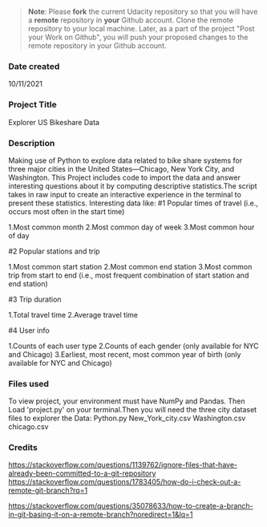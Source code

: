 >**Note**: Please **fork** the current Udacity repository so that you will have a **remote** repository in **your** Github account. Clone the remote repository to your local machine. Later, as a part of the project "Post your Work on Github", you will push your proposed changes to the remote repository in your Github account.

### Date created
10/11/2021

### Project Title
Explorer US Bikeshare Data

### Description
Making use of Python to explore data related to bike share systems for three major cities in the United States—Chicago, New York City, and Washington. This Project includes code to import the data and answer interesting questions about it by computing descriptive statistics.The script takes in raw input to create an interactive experience in the terminal to present these statistics.
Interesting data like:
#1 Popular times of travel (i.e., occurs most often in the start time)

1.Most common month 2.Most common day of week 3.Most common hour of day

#2 Popular stations and trip

1.Most common start station 2.Most common end station 3.Most common trip from start to end (i.e., most frequent combination of start station and end station)

#3 Trip duration

1.Total travel time 2.Average travel time

#4 User info

1.Counts of each user type 2.Counts of each gender (only available for NYC and Chicago) 3.Earliest, most recent, most common year of birth (only available for NYC and Chicago)

### Files used
To view project, your environment must have NumPy and Pandas. Then Load 'project.py' on your terminal.Then you will need the three city dataset files to explorer the Data:
Python.py
New_York_city.csv
Washington.csv
chicago.csv

### Credits
https://stackoverflow.com/questions/1139762/ignore-files-that-have-already-been-committed-to-a-git-repository
https://stackoverflow.com/questions/1783405/how-do-i-check-out-a-remote-git-branch?rq=1

https://stackoverflow.com/questions/35078633/how-to-create-a-branch-in-git-basing-it-on-a-remote-branch?noredirect=1&lq=1
